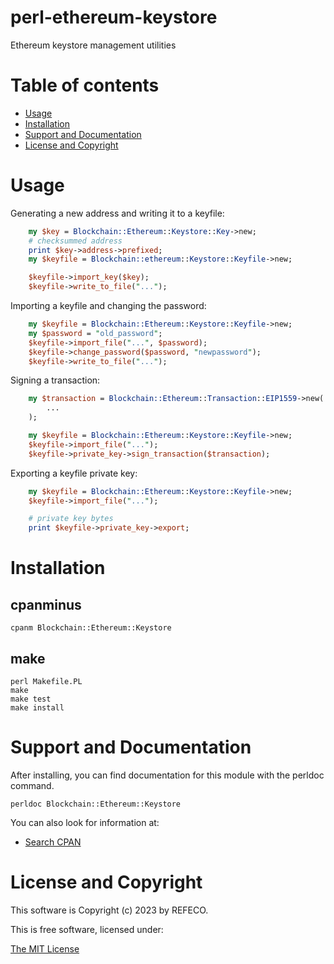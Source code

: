 # perl-ethereum-keystore

Ethereum keystore management utilities

# Table of contents

- [Usage](#usage)
- [Installation](#installation)
- [Support and Documentation](#support-and-documentation)
- [License and Copyright](#license-and-copyright)

# Usage

Generating a new address and writing it to a keyfile:

```perl
    my $key = Blockchain::Ethereum::Keystore::Key->new;
    # checksummed address
    print $key->address->prefixed;
    my $keyfile = Blockchain::ethereum::Keystore::Keyfile->new;

    $keyfile->import_key($key);
    $keyfile->write_to_file("...");
```

Importing a keyfile and changing the password:

```perl
    my $keyfile = Blockchain::Ethereum::Keystore::Keyfile->new;
    my $password = "old_password";
    $keyfile->import_file("...", $password);
    $keyfile->change_password($password, "newpassword");
    $keyfile->write_to_file("...");
```

Signing a transaction:

```perl
    my $transaction = Blockchain::Ethereum::Transaction::EIP1559->new(
        ...
    );

    my $keyfile = Blockchain::Ethereum::Keystore::Keyfile->new;
    $keyfile->import_file("...");
    $keyfile->private_key->sign_transaction($transaction);
```

Exporting a keyfile private key:

```perl
    my $keyfile = Blockchain::Ethereum::Keystore::Keyfile->new;
    $keyfile->import_file("...");

    # private key bytes
    print $keyfile->private_key->export;
```

# Installation

## cpanminus

```
cpanm Blockchain::Ethereum::Keystore
```

## make

```
perl Makefile.PL
make
make test
make install
```

# Support and Documentation

After installing, you can find documentation for this module with the
perldoc command.

```
perldoc Blockchain::Ethereum::Keystore
```

You can also look for information at:

- [Search CPAN](https://metacpan.org/release/Blockchain-Ethereum-Keystore)

# License and Copyright

This software is Copyright (c) 2023 by REFECO.

This is free software, licensed under:

  [The MIT License](./LICENSE)
